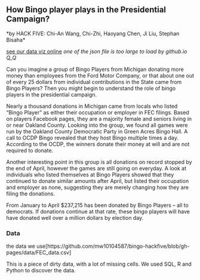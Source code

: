 
<h2>How Bingo player plays in the Presidential Campaign?</h2>
*by HACK FIVE: Chi-An Wang, Chi-Zhi, Haoyang Chen, Ji Liu, Stephan Bisaha*

[see our data viz online](https://bingo-hackfive.herokuapp.com/)
*one of the json file is too large to load by github.io Q_Q*

Can you imagine a group of Bingo Players from Michigan donating more money than employees from the Ford Motor Company, or that about one out of every 25 dollars from individual contributions in the State came from Bingo Players? Then you might begin to understand the role of bingo players in the presidential campaign.

Nearly a thousand donations in Michigan came from locals who listed “Bingo Player” as either their occupation or employer in FEC filings. Based on players Facebook pages, they are a majority female and seniors living in or near Oakland County. Looking into the group, we found all games were run by the Oakland County Democratic Party in Green Acres Bingo Hall. A call to OCDP Bingo revealed that they host Bingo multiple times a day. According to the OCDP, the winners donate their money at will and are not required to donate.  

Another interesting point in this group is all donations on record stopped by the end of April, however the games are still going on everyday.  A look at individuals who listed themselves at Bingo Players showed that they continued to donate similar amounts after April, but listed their occupation and employer as none, suggesting they are merely changing how they are filing the donations.  


From January to April $237,215 has been donated by Bingo Players – all to democrats. If donations continue at that rate, these bingo players will have have donated well over a million dollars by election day.  

<h3> Data </h3>
the data we use[https://github.com/mw10104587/bingo-hackfive/blob/gh-pages/data/FEC_data.csv]

This is a piece of dirty data, with a lot of missing cells. We used SQL, R and Python to discover the data.


